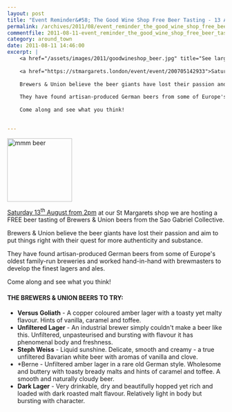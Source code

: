 ```yaml
---
layout: post
title: "Event Reminder&#58; The Good Wine Shop Free Beer Tasting - 13 August 2011"
permalink: /archives/2011/08/event_reminder_the_good_wine_shop_free_beer_tastin.html
commentfile: 2011-08-11-event_reminder_the_good_wine_shop_free_beer_tastin
category: around_town
date: 2011-08-11 14:46:00
excerpt: |
    <a href="/assets/images/2011/goodwineshop_beer.jpg" title="See larger version of - mmm beer"><img src="/assets/images/2011/goodwineshop_beer_thumb.jpg" width="150" height="147" alt="mmm beer" class=" right" /></a>
    
    <a href="https://stmargarets.london/event/event/200705142933">Saturday 13<sup>th</sup> August from 2pm</a> at our St Margarets shop we are hosting a FREE beer tasting of Brewers & Union beers from the Sao Gabriel Collective.
    
    Brewers & Union believe the beer giants have lost their passion and aim to put things right with their quest for more authenticity and substance.
    
    They have found artisan-produced German beers from some of Europe's oldest family-run breweries and worked hand-in-hand with brewmasters to develop the finest lagers and ales.
    
    Come along and see what you think!
    

---
```


<a href="/assets/images/2011/goodwineshop_beer.jpg" title="See larger version of - mmm beer"><img src="/assets/images/2011/goodwineshop_beer_thumb.jpg" width="150" height="147" alt="mmm beer" class=" right" /></a>

[Saturday 13<sup>th</sup> August from 2pm](/event/event/200705142933) at our St Margarets shop we are hosting a FREE beer tasting of Brewers & Union beers from the Sao Gabriel Collective.

Brewers & Union believe the beer giants have lost their passion and aim to put things right with their quest for more authenticity and substance.

They have found artisan-produced German beers from some of Europe's oldest family-run breweries and worked hand-in-hand with brewmasters to develop the finest lagers and ales.

Come along and see what you think!

#### THE BREWERS & UNION BEERS TO TRY:

-   **Versus Goliath** - A copper coloured amber lager with a toasty yet malty flavour. Hints of vanilla, caramel and toffee.
-   **Unfiltered Lager** - An industrial brewer simply couldn't make a beer like this. Unfiltered, unpasteurised and bursting with flavour it has phenomenal body and freshness.
-   **Steph Weiss** - Liquid sunshine. Delicate, smooth and creamy - a true unfiltered Bavarian white beer with aromas of vanilla and clove.
-   \*Berne - Unfiltered amber lager in a rare old German style. Wholesome and buttery with toasty bready malts and hints of caramel and toffee. A smooth and naturally cloudy beer.
-   **Dark Lager** - Very drinkable, dry and beautifully hopped yet rich and loaded with dark roasted malt flavour. Relatively light in body but bursting with character.
